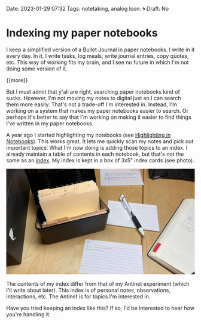 Date: 2023-01-29 07:32
Tags: notetaking, analog
Icon: 🌀
Draft: No

# Indexing my paper notebooks

I keep a simplified version of a Bullet Journal in paper notebooks. I write in it every day. In it, I write tasks, log meals, write journal entries, copy quotes, etc. This way of working fits my brain, and I see no future in which I'm not doing some version of it.

{{more}}

But I must admit that y'all are right, searching paper notebooks kind of sucks. However, I'm not moving my notes to digital just so I can search them more easily. That's not a trade-off I'm interested in. Instead, I'm working on a system that makes my paper notebooks easier to search. Or perhaps it's better to say that I'm working on making it easier to find things I've written in my paper notebooks. 

A year ago I started highlighting my notebooks (see [Highlighting in Notebooks](https://baty.net/2022/highlighting-in-notebooks)). This works great. It lets me quickly scan my notes and pick out important topics. What I'm now doing is adding those topics to an index. I already maintain a table of contents in each notebook, but that's not the same as an [index](https://en.wikipedia.org/wiki/Index_(publishing)). My index is kept in a box of 3x5" index cards (see photo).

![](_NotebookIndex.jpg)

The contents of my index differ from that of my Antinet experiment (which I'll write about later). This index is of personal notes, observations, interactions, etc. The Antinet is for topics I'm interested in. 

Have you tried keeping an index like this? If so, I'd be interested to hear how you're handling it. 

